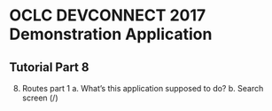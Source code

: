 # OCLC DEVCONNECT 2017 Demonstration Application
## Tutorial Part 8

8.	Routes part 1
a.	What’s this application supposed to do?
b.	Search screen (/)